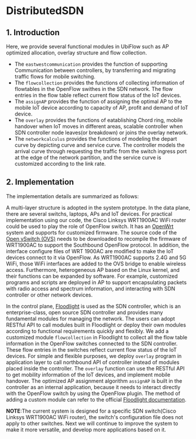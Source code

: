 # DistributedSDN

## 1. Introduction
Here, we provide several functional modules in UbiFlow such as AP optimized allocation, overlay structure and flow collection.

* The `eastwestcommunication` provides the function of supporting Communication between controllers, by transferring and migrating traffic flows for mobile switching.
* The `flowcollection` provides the functions of collecting information of flowtables in the OpenFlow swithes in the SDN network. The flow entries in the flow table reflect current flow status of the IoT devices.
* The `assignAP` provides the function of assigning the optimal AP to the mobile IoT device according to capacity of AP, profit and demand of IoT device.
* The `overlay` provides the functions of eatablishing Chord ring, mobile handover when IoT moves in different areas, scalable controller when SDN controller node leaves(or breakdown) or joins the overlay network.  
* The `networkcalculus` provides the functions of modeling the depart curve by depicting curve and service curve. The controller models the arrival curve through requesting the traffic from the switch ingress port at the edge of the network partition, and the service curve is customized according to the link rate. 

## 2. Implementation
The implementation details are summarized as follows:

A multi-layer structure is adopted in the system prototype. In the data plane, there are several switchs, laptops, APs and IoT devices. For practical implementation using our code, the Cisco Linksys WRT1900AC WiFi router could be used to play the role of OpenFlow switch. It has an [OpenWrt](https://openwrt.org/docs/start) system and supports for customized firmware. The source code of the [Open vSwitch (OVS)](http://www.openvswitch.org/) needs to be downloaded to recompile the firmware of WRT1900AC to support the Southbound OpenFlow protocol. In addition, the interface configure files of WRT 1900AC are modified to make the IoT devices connect to it via OpenFlow. As WRT1900AC supports 2.4G and 5G WiFi, those WiFi interfaces are added to the OVS bridge to enable wireless access. Furthermore, heterogeneous AP based on the Linux kernel, and their functions can be expanded by software. For example, customized programs and scripts are deployed in AP to support encapsulating packets with radio access and spectrum information, and interacting with SDN controller or other network devices.
 
In the control plane, [Floodlight](http://www.projectfloodlight.org/) is used as the SDN controller, which is an enterprise-class, open source SDN controller and provides many fundamental modules for managing the network. The users can adopt RESTful API to call modules built in Floodlight or deploy their own modules according to functional requirements quickly and flexibly. We add a customized module  `flowcollection` in Floodlight to collect all the flow table information in the OpenFlow switches connected to the SDN controller. These flow entries in the switches reflect current flow status of the IoT devices. For simple and flexible purposes, we deploy `overlay` program in application layer to call northbound API of controller instead of modules placed inside the controller. The `overlay` function can use the RESTful API to get mobility information of the IoT devices, and implement mobile handover. The optimized AP assignment algorithm `assignAP` is built in the controller as an internal application, because it needs to interact directly with the OpenFlow switch by using the OpenFlow plugin. The method of adding a custom module can refer to the official [Floodlight documentation](https://floodlight.atlassian.net/wiki/spaces/floodlightcontroller/pages/1343513/How+to+Write+a+Module).

**NOTE**:The current system is designed for a specific SDN switch(Cisco Linksys WRT1900AC WiFi router), the switch's configuration file does not apply to other switches. Next we will continue to improve the system to make it more versatile, and develop more applications based on it.
